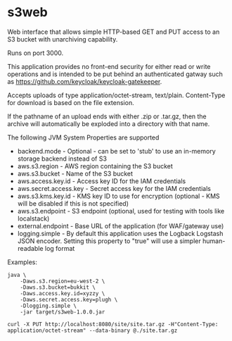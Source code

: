 # s3web

Web interface that allows simple HTTP-based GET and PUT access to an S3 bucket with unarchiving capability.

Runs on port 3000.

This application provides no front-end security for either read or write operations and is intended to be put behind
an authenticated gatway such as https://github.com/keycloak/keycloak-gatekeeper.

Accepts uploads of type application/octet-stream, text/plain.  Content-Type for download is based on the file extension.

If the pathname of an upload ends with either .zip or .tar.gz, then the archive will automatically be exploded into a
directory with that name.

The following JVM System Properties are supported

* backend.mode - Optional - can be set to 'stub' to use an in-memory storage backend instead of S3
* aws.s3.region - AWS region containing the S3 bucket
* aws.s3.bucket - Name of the S3 bucket
* aws.access.key.id - Access key ID for the IAM credentials
* aws.secret.access.key - Secret access key for the IAM credentials
* aws.s3.kms.key.id - KMS key ID to use for encryption (optional - KMS will be disabled if this is not specified)
* aws.s3.endpoint - S3 endpoint (optional, used for testing with tools like localstack)
* external.endpoint - Base URL of the application (for WAF/gateway use)
* logging.simple - By default this application uses the Logback Logstash JSON encoder.  Setting this property to
  "true" will use a simpler human-readable log format

Examples:
```
java \
    -Daws.s3.region=eu-west-2 \
    -Daws.s3.bucket=bukkit \
    -Daws.access.key.id=xyzzy \
    -Daws.secret.access.key=plugh \
    -Dlogging.simple \
    -jar target/s3web-1.0.0.jar

curl -X PUT http://localhost:8080/site/site.tar.gz -H"Content-Type: application/octet-stream" --data-binary @./site.tar.gz
```